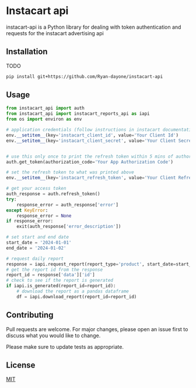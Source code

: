 # Instacart api

instacart-api is a Python library for dealing with token authentication and requests for the instacart advertising api

## Installation

TODO

```bash
pip install git+https://github.com/Ryan-dayone/instacart-api
```

## Usage

```python
from instacart_api import auth
from instacart_api import instacart_reports_api as iapi
from os import environ as env

# application credentials (follow instructions in instacart documentation)
env.__setitem__(key='instacart_client_id', value='Your Client Id')
env.__setitem__(key='instacart_client_secret', value='Your Client Secret')


# use this only once to print the refresh token within 5 mins of authorizing the app. Follow instacart api documentation to get authorization code
auth.get_token(authorization_code='Your App Authorization Code')

# set the refresh token to what was printed above
env.__setitem__(key='instacart_refresh_token', value='Your Client Refresh Token')

# get your access token
auth_response = auth.refresh_token()
try:
    response_error = auth_response['error']
except KeyError:
    response_error = None
if response_error:
    exit(auth_response['error_description'])

# set start and end date
start_date = '2024-01-01'
end_date = '2024-01-02'

# request daily report
response = iapi.request_report(report_type='product', start_date=start_date, end_date=end_date)
# get the report id from the response
report_id = response['data']['id']
# check to see if the report is generated
if iapi.is_generated(report_id=report_id):
    # download the report as a pandas dataframe
    df = iapi.download_report(report_id=report_id)

```

## Contributing

Pull requests are welcome. For major changes, please open an issue first
to discuss what you would like to change.

Please make sure to update tests as appropriate.

## License

[MIT](https://choosealicense.com/licenses/mit/)
